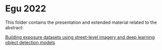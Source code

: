 # Egu 2022  

This folder contains the presentation and extended material related to the abstract:  

[Building exposure datasets using street-level imagery and deep learning object detection models](https://meetingorganizer.copernicus.org/EGU22/EGU22-9406.html
)